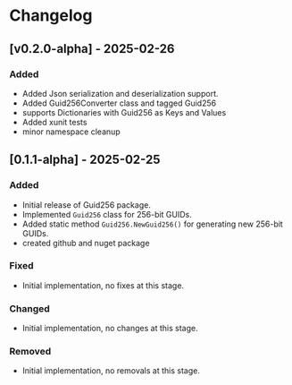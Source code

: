 ﻿# Changelog

## [v0.2.0-alpha] - 2025-02-26
### Added

- Added Json serialization and deserialization support.
- Added Guid256Converter class and tagged Guid256
- supports Dictionaries with Guid256 as Keys and Values
- Added xunit tests
- minor namespace cleanup


## [0.1.1-alpha] - 2025-02-25
### Added
- Initial release of Guid256 package.
- Implemented `Guid256` class for 256-bit GUIDs.
- Added static method `Guid256.NewGuid256()` for generating new 256-bit GUIDs.
- created github and nuget package

### Fixed
- Initial implementation, no fixes at this stage.

### Changed
- Initial implementation, no changes at this stage.

### Removed
- Initial implementation, no removals at this stage.
